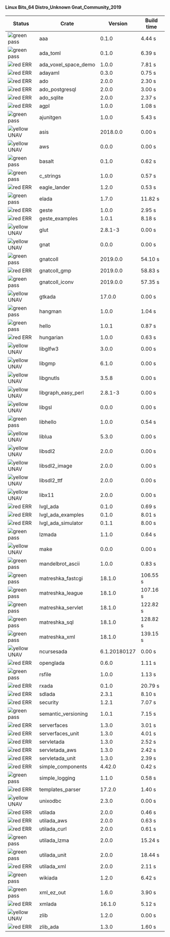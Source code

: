 #### Linux Bits_64 Distro_Unknown Gnat_Community_2019

| Status | Crate | Version | Build time |
| --- | --- | --- | --- |
|![green](https://placehold.it/8/00aa00/000000?text=+) pass | aaa | 0.1.0 |  4.44 s |
|![green](https://placehold.it/8/00aa00/000000?text=+) pass | ada_toml | 0.1.0 |  6.39 s |
|![red](https://placehold.it/8/ff0000/000000?text=+) ERR  | ada_voxel_space_demo | 1.0.0 |  7.81 s |
|![red](https://placehold.it/8/ff0000/000000?text=+) ERR  | adayaml | 0.3.0 |  0.75 s |
|![red](https://placehold.it/8/ff0000/000000?text=+) ERR  | ado | 2.0.0 |  2.30 s |
|![red](https://placehold.it/8/ff0000/000000?text=+) ERR  | ado_postgresql | 2.0.0 |  3.00 s |
|![red](https://placehold.it/8/ff0000/000000?text=+) ERR  | ado_sqlite | 2.0.0 |  2.37 s |
|![red](https://placehold.it/8/ff0000/000000?text=+) ERR  | agpl | 1.0.0 |  1.08 s |
|![green](https://placehold.it/8/00aa00/000000?text=+) pass | ajunitgen | 1.0.0 |  5.43 s |
|![yellow](https://placehold.it/8/ffbb00/000000?text=+) UNAV | asis | 2018.0.0 |  0.00 s |
|![yellow](https://placehold.it/8/ffbb00/000000?text=+) UNAV | aws | 0.0.0 |  0.00 s |
|![green](https://placehold.it/8/00aa00/000000?text=+) pass | basalt | 0.1.0 |  0.62 s |
|![green](https://placehold.it/8/00aa00/000000?text=+) pass | c_strings | 1.0.0 |  0.57 s |
|![red](https://placehold.it/8/ff0000/000000?text=+) ERR  | eagle_lander | 1.2.0 |  0.53 s |
|![green](https://placehold.it/8/00aa00/000000?text=+) pass | elada | 1.7.0 |  11.82 s |
|![red](https://placehold.it/8/ff0000/000000?text=+) ERR  | geste | 1.0.0 |  2.95 s |
|![red](https://placehold.it/8/ff0000/000000?text=+) ERR  | geste_examples | 1.0.1 |  8.18 s |
|![yellow](https://placehold.it/8/ffbb00/000000?text=+) UNAV | glut | 2.8.1-3 |  0.00 s |
|![yellow](https://placehold.it/8/ffbb00/000000?text=+) UNAV | gnat | 0.0.0 |  0.00 s |
|![green](https://placehold.it/8/00aa00/000000?text=+) pass | gnatcoll | 2019.0.0 |  54.10 s |
|![red](https://placehold.it/8/ff0000/000000?text=+) ERR  | gnatcoll_gmp | 2019.0.0 |  58.83 s |
|![green](https://placehold.it/8/00aa00/000000?text=+) pass | gnatcoll_iconv | 2019.0.0 |  57.35 s |
|![yellow](https://placehold.it/8/ffbb00/000000?text=+) UNAV | gtkada | 17.0.0 |  0.00 s |
|![green](https://placehold.it/8/00aa00/000000?text=+) pass | hangman | 1.0.0 |  1.04 s |
|![green](https://placehold.it/8/00aa00/000000?text=+) pass | hello | 1.0.1 |  0.87 s |
|![red](https://placehold.it/8/ff0000/000000?text=+) ERR  | hungarian | 1.0.0 |  0.63 s |
|![yellow](https://placehold.it/8/ffbb00/000000?text=+) UNAV | libglfw3 | 3.0.0 |  0.00 s |
|![yellow](https://placehold.it/8/ffbb00/000000?text=+) UNAV | libgmp | 6.1.0 |  0.00 s |
|![yellow](https://placehold.it/8/ffbb00/000000?text=+) UNAV | libgnutls | 3.5.8 |  0.00 s |
|![yellow](https://placehold.it/8/ffbb00/000000?text=+) UNAV | libgraph_easy_perl | 2.8.1-3 |  0.00 s |
|![yellow](https://placehold.it/8/ffbb00/000000?text=+) UNAV | libgsl | 0.0.0 |  0.00 s |
|![green](https://placehold.it/8/00aa00/000000?text=+) pass | libhello | 1.0.0 |  0.54 s |
|![yellow](https://placehold.it/8/ffbb00/000000?text=+) UNAV | liblua | 5.3.0 |  0.00 s |
|![yellow](https://placehold.it/8/ffbb00/000000?text=+) UNAV | libsdl2 | 2.0.0 |  0.00 s |
|![yellow](https://placehold.it/8/ffbb00/000000?text=+) UNAV | libsdl2_image | 2.0.0 |  0.00 s |
|![yellow](https://placehold.it/8/ffbb00/000000?text=+) UNAV | libsdl2_ttf | 2.0.0 |  0.00 s |
|![yellow](https://placehold.it/8/ffbb00/000000?text=+) UNAV | libx11 | 2.0.0 |  0.00 s |
|![red](https://placehold.it/8/ff0000/000000?text=+) ERR  | lvgl_ada | 0.1.0 |  0.69 s |
|![red](https://placehold.it/8/ff0000/000000?text=+) ERR  | lvgl_ada_examples | 0.1.0 |  8.01 s |
|![red](https://placehold.it/8/ff0000/000000?text=+) ERR  | lvgl_ada_simulator | 0.1.1 |  8.00 s |
|![green](https://placehold.it/8/00aa00/000000?text=+) pass | lzmada | 1.1.0 |  0.64 s |
|![yellow](https://placehold.it/8/ffbb00/000000?text=+) UNAV | make | 0.0.0 |  0.00 s |
|![green](https://placehold.it/8/00aa00/000000?text=+) pass | mandelbrot_ascii | 1.0.0 |  0.83 s |
|![green](https://placehold.it/8/00aa00/000000?text=+) pass | matreshka_fastcgi | 18.1.0 |  106.55 s |
|![green](https://placehold.it/8/00aa00/000000?text=+) pass | matreshka_league | 18.1.0 |  107.16 s |
|![green](https://placehold.it/8/00aa00/000000?text=+) pass | matreshka_servlet | 18.1.0 |  122.82 s |
|![green](https://placehold.it/8/00aa00/000000?text=+) pass | matreshka_sql | 18.1.0 |  128.82 s |
|![green](https://placehold.it/8/00aa00/000000?text=+) pass | matreshka_xml | 18.1.0 |  139.15 s |
|![yellow](https://placehold.it/8/ffbb00/000000?text=+) UNAV | ncursesada | 6.1.20180127 |  0.00 s |
|![red](https://placehold.it/8/ff0000/000000?text=+) ERR  | openglada | 0.6.0 |  1.11 s |
|![green](https://placehold.it/8/00aa00/000000?text=+) pass | rsfile | 1.0.0 |  1.13 s |
|![red](https://placehold.it/8/ff0000/000000?text=+) ERR  | rxada | 0.1.0 |  20.79 s |
|![red](https://placehold.it/8/ff0000/000000?text=+) ERR  | sdlada | 2.3.1 |  8.10 s |
|![red](https://placehold.it/8/ff0000/000000?text=+) ERR  | security | 1.2.1 |  7.07 s |
|![green](https://placehold.it/8/00aa00/000000?text=+) pass | semantic_versioning | 1.0.1 |  7.15 s |
|![red](https://placehold.it/8/ff0000/000000?text=+) ERR  | serverfaces | 1.3.0 |  3.01 s |
|![red](https://placehold.it/8/ff0000/000000?text=+) ERR  | serverfaces_unit | 1.3.0 |  4.01 s |
|![red](https://placehold.it/8/ff0000/000000?text=+) ERR  | servletada | 1.3.0 |  2.52 s |
|![red](https://placehold.it/8/ff0000/000000?text=+) ERR  | servletada_aws | 1.3.0 |  2.42 s |
|![red](https://placehold.it/8/ff0000/000000?text=+) ERR  | servletada_unit | 1.3.0 |  2.39 s |
|![red](https://placehold.it/8/ff0000/000000?text=+) ERR  | simple_components | 4.42.0 |  0.42 s |
|![green](https://placehold.it/8/00aa00/000000?text=+) pass | simple_logging | 1.1.0 |  0.58 s |
|![red](https://placehold.it/8/ff0000/000000?text=+) ERR  | templates_parser | 17.2.0 |  1.40 s |
|![yellow](https://placehold.it/8/ffbb00/000000?text=+) UNAV | unixodbc | 2.3.0 |  0.00 s |
|![red](https://placehold.it/8/ff0000/000000?text=+) ERR  | utilada | 2.0.0 |  0.46 s |
|![red](https://placehold.it/8/ff0000/000000?text=+) ERR  | utilada_aws | 2.0.0 |  0.63 s |
|![red](https://placehold.it/8/ff0000/000000?text=+) ERR  | utilada_curl | 2.0.0 |  0.61 s |
|![green](https://placehold.it/8/00aa00/000000?text=+) pass | utilada_lzma | 2.0.0 |  15.24 s |
|![green](https://placehold.it/8/00aa00/000000?text=+) pass | utilada_unit | 2.0.0 |  18.44 s |
|![red](https://placehold.it/8/ff0000/000000?text=+) ERR  | utilada_xml | 2.0.0 |  2.11 s |
|![green](https://placehold.it/8/00aa00/000000?text=+) pass | wikiada | 1.2.0 |  6.42 s |
|![green](https://placehold.it/8/00aa00/000000?text=+) pass | xml_ez_out | 1.6.0 |  3.90 s |
|![red](https://placehold.it/8/ff0000/000000?text=+) ERR  | xmlada | 16.1.0 |  5.12 s |
|![yellow](https://placehold.it/8/ffbb00/000000?text=+) UNAV | zlib | 1.2.0 |  0.00 s |
|![red](https://placehold.it/8/ff0000/000000?text=+) ERR  | zlib_ada | 1.3.0 |  1.60 s |
